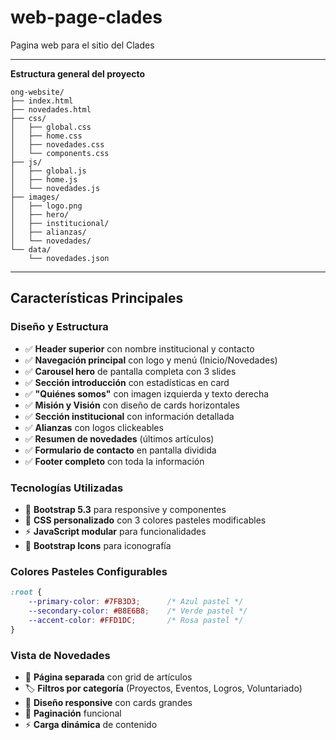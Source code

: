 # web-page-clades
Pagina web para el sitio del Clades
___
**Estructura general del proyecto**
``` 
ong-website/
├── index.html
├── novedades.html
├── css/
│   ├── global.css
│   ├── home.css
│   ├── novedades.css
│   └── components.css
├── js/
│   ├── global.js
│   ├── home.js
│   └── novedades.js
├── images/
│   ├── logo.png
│   ├── hero/
│   ├── institucional/
│   ├── alianzas/
│   └── novedades/
└── data/
    └── novedades.json
```
___

## **Características Principales**

### **Diseño y Estructura**

- ✅ **Header superior** con nombre institucional y contacto
- ✅ **Navegación principal** con logo y menú (Inicio/Novedades)
- ✅ **Carousel hero** de pantalla completa con 3 slides
- ✅ **Sección introducción** con estadísticas en card
- ✅ **"Quiénes somos"** con imagen izquierda y texto derecha
- ✅ **Misión y Visión** con diseño de cards horizontales
- ✅ **Sección institucional** con información detallada
- ✅ **Alianzas** con logos clickeables
- ✅ **Resumen de novedades** (últimos artículos)
- ✅ **Formulario de contacto** en pantalla dividida
- ✅ **Footer completo** con toda la información

### **Tecnologías Utilizadas**

- 🎯 **Bootstrap 5.3** para responsive y componentes
- 🎨 **CSS personalizado** con 3 colores pasteles modificables
- ⚡ **JavaScript modular** para funcionalidades
- 🔧 **Bootstrap Icons** para iconografía

### **Colores Pasteles Configurables**

```css
:root {
    --primary-color: #7FB3D3;      /* Azul pastel */
    --secondary-color: #B8E6B8;    /* Verde pastel */
    --accent-color: #FFD1DC;       /* Rosa pastel */
}
```

### **Vista de Novedades**

- 📰 **Página separada** con grid de artículos
- 🏷️ **Filtros por categoría** (Proyectos, Eventos, Logros, Voluntariado)
- 📱 **Diseño responsive** con cards grandes
- 🔄 **Paginación** funcional
- ⚡ **Carga dinámica** de contenido